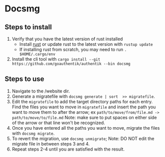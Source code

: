 # Docsmg

## Steps to install

1. Verify that you have the latest version of rust installed
    - Install [rust](rustup.rs) or update rust to the latest version with `rustup update`
    - If installing rust from scratch, you may need to run `. $HOME/.cargo/env`
2. Install the cli tool with `cargo install --git https://github.com/goauthentik/authentik --bin docsmg`

## Steps to use

1. Navigate to the /website dir.
2. Generate a migratefile with `docsmg generate | sort  >> migratefile`.
3. Edit the `migratefile` to add the target directory paths for each entry.
    Find the files you want to move in `migratefile` and insert the path you want to move them to after the arrow; ex `path/to/move/from/file.md -> path/to/move/to/file.md` Note: make sure to put spaces on either side of the arrow or that line won't be recognized.
4. Once you have entered all the paths you want to move, migrate the files with `docsmg migrate`.
5. To revert the migration, use `docsmg unmigrate`; Note: DO NOT edit the migrate file in between steps 3 and 4.
6. Repeat steps 2-4 until you are satisfied with the result.
